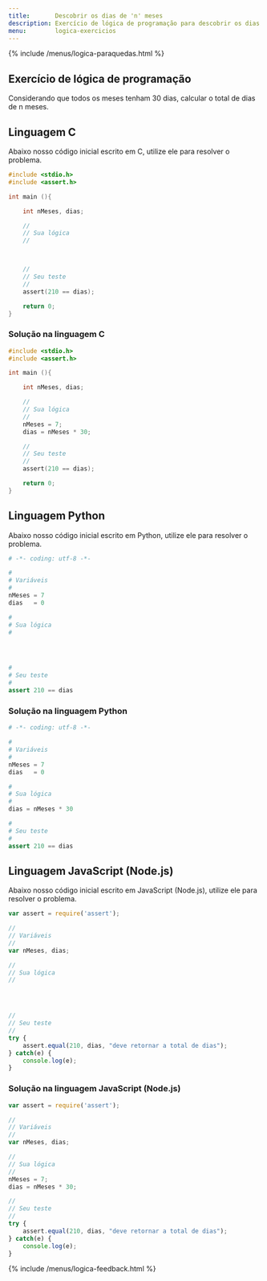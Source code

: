 ```yaml
---
title:       Descobrir os dias de 'n' meses
description: Exercício de lógica de programação para descobrir os dias de n meses.
menu:        logica-exercicios
---
```


{% include /menus/logica-paraquedas.html %}

Exercício de lógica de programação
---

Considerando que todos os meses tenham 30 dias, calcular o total de dias de n meses.



Linguagem C
---

Abaixo nosso código inicial escrito em C, utilize ele para resolver o problema.

```c
#include <stdio.h>
#include <assert.h>

int main (){

    int nMeses, dias;

    //
    // Sua lógica
    //



    //
    // Seu teste
    //
    assert(210 == dias);

    return 0;
}
```



### Solução na linguagem C

```c
#include <stdio.h>
#include <assert.h>

int main (){

    int nMeses, dias;

    //
    // Sua lógica
    //
    nMeses = 7;
    dias = nMeses * 30;

    //
    // Seu teste
    //
    assert(210 == dias);

    return 0;
}
```



Linguagem Python
---

Abaixo nosso código inicial escrito em Python, utilize ele para resolver o problema.

```python
# -*- coding: utf-8 -*-

#
# Variáveis
#
nMeses = 7
dias   = 0

#
# Sua lógica
#




#
# Seu teste
#
assert 210 == dias
```


### Solução na linguagem Python

```python
# -*- coding: utf-8 -*-

#
# Variáveis
#
nMeses = 7
dias   = 0

#
# Sua lógica
#
dias = nMeses * 30

#
# Seu teste
#
assert 210 == dias
```


Linguagem JavaScript (Node.js)
---

Abaixo nosso código inicial escrito em JavaScript (Node.js), utilize ele para resolver o problema.


```javascript
var assert = require('assert');

//
// Variáveis
//
var nMeses, dias;

//
// Sua lógica
//




//
// Seu teste
//
try {
    assert.equal(210, dias, "deve retornar a total de dias");
} catch(e) {
    console.log(e);
}

```


### Solução na linguagem JavaScript (Node.js)


```javascript
var assert = require('assert');

//
// Variáveis
//
var nMeses, dias;

//
// Sua lógica
//
nMeses = 7;
dias = nMeses * 30;

//
// Seu teste
//
try {
    assert.equal(210, dias, "deve retornar a total de dias");
} catch(e) {
    console.log(e);
}

```

{% include /menus/logica-feedback.html %}